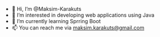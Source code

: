 - 👋 Hi, I’m @Maksim-Karakuts
- 👀 I’m interested in developing web applications using Java
- 🌱 I’m currently learning Sprring Boot
- 📫 You can reach me via maksim.karakuts@gmail.com
